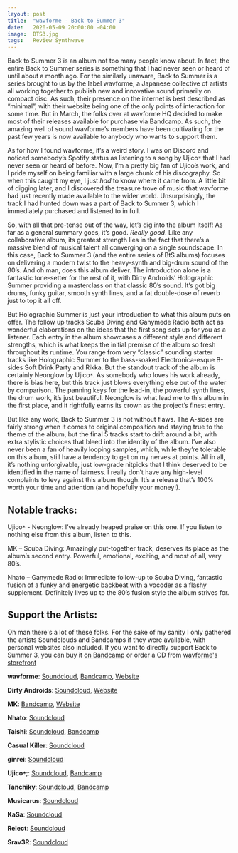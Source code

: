 ```yaml
---
layout: post
title:  "wavforme - Back to Summer 3"
date:   2020-05-09 20:00:00 -04:00
image:  BTS3.jpg
tags:   Review Synthwave
---
```


Back to Summer 3 is an album not too many people know about. In fact, the entire Back to Summer series is something that I had never seen or heard of until about a month ago. For the similarly unaware, Back to Summer is a series brought to us by the label wavforme, a Japanese collective of artists all working together to publish new and innovative sound primarily on compact disc. As such, their presence on the internet is best described as “minimal”, with their website being one of the only points of interaction for some time. But in March, the folks over at wavforme HQ decided to make most of their releases available for purchase via Bandcamp. As such, the amazing well of sound wavforme’s members have been cultivating for the past few years is now available to anybody who wants to support them.

As for how I found wavforme, it’s a weird story. I was on Discord and noticed somebody’s Spotify status as listening to a song by Ujico`*` that I had never seen or heard of before. Now, I’m a pretty big fan of Ujico’s work, and I pride myself on being familiar with a large chunk of his discography. So when this caught my eye, I just *had* to know where it came from. A little bit of digging later, and I discovered the treasure trove of music that wavforme had just recently made available to the wider world. Unsurprisingly, the track I had hunted down was a part of Back to Summer 3, which I immediately purchased and listened to in full.

So, with all that pre-tense out of the way, let’s dig into the album itself! As far as a general summary goes, it’s good. *Really good*. Like any collaborative album, its greatest strength lies in the fact that there’s a massive blend of musical talent all converging on a single soundscape. In this case, Back to Summer 3 (and the entire series of BtS albums) focuses on delivering a modern twist to the heavy-synth and big-drum sound of the 80’s. And oh man, does this album deliver. The introduction alone is a fantastic tone-setter for the rest of it, with Dirty Androids’ Holographic Summer providing a masterclass on that classic 80’s sound. It’s got big drums, funky guitar, smooth synth lines, and a fat double-dose of reverb just to top it all off.

But Holographic Summer is just your introduction to what this album puts on offer. The follow up tracks Scuba Diving and Ganymede Radio both act as wonderful elaborations on the ideas that the first song sets up for you as a listener. Each entry in the album showcases a different style and different strengths, which is what keeps the initial premise of the album so fresh throughout its runtime. You range from very “classic” sounding starter tracks like Holographic Summer to the bass-soaked Electronica-esque B-sides Soft Drink Party and Rikka. But the standout track of the album is certainly Neonglow by Ujico`*`. As somebody who loves his work already, there is bias here, but this track just blows everything else out of the water by comparison. The panning keys for the lead-in, the powerful synth lines, the drum work, it’s just beautiful. Neonglow is what lead me to this album in the first place, and it rightfully earns its crown as the project’s finest entry.

But like any work, Back to Summer 3 is not without flaws. The A-sides are fairly strong when it comes to original composition and staying true to the theme of the album, but the final 5 tracks start to drift around a bit, with extra stylistic choices that bleed into the identity of the album. I’ve also never been a fan of heavily looping samples, which, while they’re tolerable on this album, still have a tendency to get on my nerves at points. All in all, it’s nothing unforgivable, just low-grade nitpicks that I think deserved to be identified in the name of fairness. I really don’t have any high-level complaints to levy against this album though. It’s a release that’s 100% worth your time and attention (and hopefully your money!).

## Notable tracks:

Ujico`*` - Neonglow: I’ve already heaped praise on this one. If you listen to nothing else from this album, listen to this.

MK – Scuba Diving: Amazingly put-together track, deserves its place as the album’s second entry. Powerful, emotional, exciting, and most of all, very 80’s.

Nhato – Ganymede Radio: Immediate follow-up to Scuba Diving, fantastic fusion of a funky and energetic backbeat with a vocoder as a flashy supplement. Definitely lives up to the 80’s fusion style the album strives for.

## Support the Artists:

Oh man there's a lot of these folks. For the sake of my sanity I only gathered the artists Soundclouds and Bandcamps if they were available, with personal websites also included. If you want to directly support Back to Summer 3, you can buy it [on Bandcamp][btsbc] or order a CD from [wavforme's storefront][bts3cd]

**wavforme**: [Soundcloud][wSC], [Bandcamp][wBC], [Website][wWS]

**Dirty Androids**: [Soundcloud][daSC], [Website][daWS]

**MK**: [Bandcamp][mkBC], [Website][mkWS]

**Nhato**: [Soundcloud][nhSC]

**Taishi**: [Soundcloud][tSC], [Bandcamp][tBC]

**Casual Killer**: [Soundcloud][ckSC]

**ginrei**: [Soundcloud][grSC]

**Ujico`*`**;: [Soundcloud][ujSC], [Bandcamp][ujBC]

**Tanchiky**: [Soundcloud][tSC], [Bandcamp][taBC]

**Musicarus**: [Soundcloud][mSC] 

**KaSa**: [Soundcloud][kSC] 

**Relect**: [Soundcloud][rSC] 

**Srav3R**: [Soundcloud][sSC] 

[btsbc]: https://wavforme.bandcamp.com/album/back-to-summer-3
[bts3cd]: https://diverse.direct/wavforme/wav-023/

[wSC]: https://soundcloud.com/wavforme
[wBC]: https://wavforme.bandcamp.com/
[wWS]: http://wavforme.com/

[daSC]: https://soundcloud.com/da-recording
[daWS]: http://www.da-recording.com/

[mkBC]: https://mkjpn.bandcamp.com/
[mkWS]: https://mkjpn.com/

[nhSC]: https://soundcloud.com/nhato

[tSC]: https://soundcloud.com/compllege
[tBC]: https://compllege.bandcamp.com/

[ckSC]: https://soundcloud.com/casualkiller

[grSC]: https://soundcloud.com/ginrei

[ujSC]: https://soundcloud.com/ujico
[ujBC]: https://0101.bandcamp.com/

[taSC]: https://soundcloud.com/tanchiky
[taBC]: https://tanchiky.bandcamp.com/

[mSC]: https://soundcloud.com/mscrs

[kSC]: https://soundcloud.com/kasa_dtmer

[rSC]: https://soundcloud.com/relect-jp

[sSC]: https://soundcloud.com/srav3r
